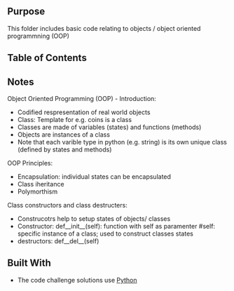 ## Purpose

This folder includes basic code relating to objects / object oriented programmning (OOP)

## Table of Contents

## Notes

Object Oriented Programming (OOP) - Introduction:

- Codified respresentation of real world objects
- Class: Template for e.g. coins is a class
- Classes are made of variables (states) and functions (methods)
- Objects are instances of a class
- Note that each varible type in python (e.g. string) is its own unique class (defined by states and methods)

OOP Principles:

- Encapsulation: individual states can be encapsulated
- Class iheritance
- Polymorthism

Class constructors and class destructers:
- Construcotrs help to setup states of objects/ classes
- Constructor: def__init__(self): function with self as paramenter #self: specific instance of a class; used to construct classes states
- destructors: def__del__(self)

## Built With

- The code challenge solutions use [Python](https://www.python.org/)
